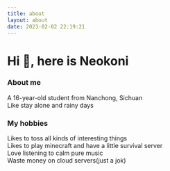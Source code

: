 ```yaml
---
title: about
layout: about
date: 2023-02-02 22:19:21
---
```

# Hi 👋, here is Neokoni  
### About me
A 16-year-old student from Nanchong, Sichuan  
Like stay alone and rainy days
### My hobbies
Likes to toss all kinds of interesting things  
Likes to  play minecraft and have a little survival server  
Love listening to calm pure music  
Waste money on cloud servers(just a jok)
<!---- ### You can find me at here --->
<!---- [![Bilibili](https://img.shields.io/badge/bilibili-00A1D6?style=for-the-badge&logo=bilibili&logoColor=white)](https://space.bilibili.com/703126674) --->
<!---- [![douyin](https://img.shields.io/badge/douyin-000000?style=for-the-badge&logo=tiktok&logoColor=white)](https://www.douyin.com/user/MS4wLjABAAAAsfXuZcbYL7t_uuGVyEQtxxiYdKO9VpZobI52IAdoAB8) --->
<!---- [![Telegram](https://img.shields.io/badge/telegram-26A5E4?style=for-the-badge&logo=telegram&logoColor=white)](https://t.me/Neokoni) --->
<!---- [![Github](https://img.shields.io/badge/github-181717?style=for-the-badge&logo=github&logoColor=white)](https://github.com/sekaom) --->
<!---- [![Twitter](https://img.shields.io/badge/twitter-1D9BF0?style=for-the-badge&logo=twitter&logoColor=white)](https://twitter.com/sekaom081682) --->
